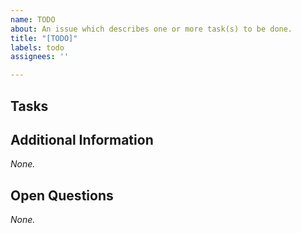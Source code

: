 ```yaml
---
name: TODO
about: An issue which describes one or more task(s) to be done.
title: "[TODO]"
labels: todo
assignees: ''

---
```


## Tasks
<!-- Required: Describe the tasks here. -->


## Additional Information
<!-- Optional. Any information describing the issue. -->
_None._

## Open Questions
<!-- Optional. Open points to be discussed in the comments. -->
_None._

